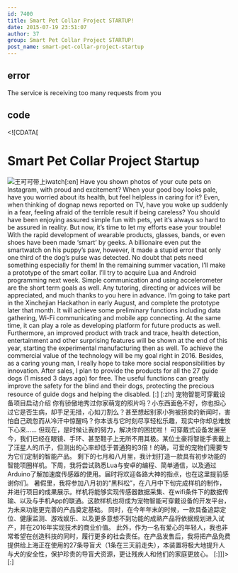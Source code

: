 ```yaml
---
id: 7400
title: Smart Pet Collar Project STARTUP!
date: 2015-07-19 23:51:07
author: 37
group: Smart Pet Collar Project STARTUP!
post_name: smart-pet-collar-project-startup
---
```


## error
The service is receiving too many requests from you

## code
 <!\[CDATA\[

# Smart Pet Collar Project Startup

![王可可带上iwatch](http://xinchejian.com/wp-content/uploads/2015/07/王可可-iwatch-300x182.png)\[:en\] Have you shown photos of your cute pets on Instagram, with proud and excitement? When your good boy looks pale, have you worried about its health, but feel helpless in caring for it? Even, when thinking of dognap news reported on TV, have you woke up suddenly in a fear, feeling afraid of the terrible result if being careless? You should have been enjoying assured simple fun with pets, yet it’s always so hard to be assured in reality. But now, it’s time to let my efforts ease your trouble! With the rapid development of wearable products, glasses, bands, or even shoes have been made ‘smart’ by geeks. A billionaire even put the smartwatch on his puppy’s paw, however, it made a stupid error that only one third of the dog’s pulse was detected. No doubt that pets need something especially for them! In the remaining summer vacation, I’ll make a prototype of the smart collar. I’ll try to acquire Lua and Android programming next week. Simple communication and using accelerometer are the short term goals as well. Any tutoring, directing or advices will be appreciated, and much thanks to you here in advance. I’m going to take part in the Xinchejian Hackathon in early August, and complete the prototype later that month. It will achieve some preliminary functions including data gathering, Wi-Fi communicating and mobile app connecting. At the same time, it can play a role as developing platform for future products as well. Furthermore, an improved product with track and trace, health detection, entertainment and other surprising features will be shown at the end of this year, starting the experimental manufacturing then as well. To achieve the commercial value of the technology will be my goal right in 2016\. Besides, as a caring young man, I really hope to take more social responsibilities by innovation. After sales, I plan to provide the products for all the 27 guide dogs (1 missed 3 days ago) for free. The useful functions can greatly improve the safety for the blind and their dogs, protecting the precious resource of guide dogs and helping the disabled. \[:\] \[:zh\] 宠物智能可穿戴设备项目启动介绍 你有骄傲地秀过你家萌宠的照片吗？小东西面色不好，你也担心过它是否生病，却手足无措，心如刀割么？甚至想起别家小狗被拐卖的新闻时，害怕自己疏忽而从冷汗中惊醒吗？你本该与它时刻尽享轻松乐趣，现实中你却总难放下心来…… 但现在，是时候让我的努力，解决你的困扰啦！ 可穿戴式设备发展至今，我们已经在眼镜、手环、甚至鞋子上无所不用其极。某位土豪将智能手表戴上了汪星人的爪子，但测出的心率却低于普通狗的3倍！的确，可爱的宠物们需要专为它们定制的智能产品。 剩下的七月和八月里，我计划打造一款具有初步功能的智能项圈样机。下周，我将尝试熟悉Lua与安卓的编程、简单通信，以及通过Arduino了解加速度传感器的使用。届时将欢迎各路大神的指点，也在这里提前感谢你们。 暑假里，我将参加八月初的“黑科松”，在八月中下旬完成样机的制作，并进行项目的成果展示。样机将能够实现传感器数据采集、在wifi条件下的数据传输、以及与手机App的联通。这款样机也将成为宠物智能可穿戴设备的开发平台，为未来功能更完善的产品奠定基础。 同时，在今年年末的时候，一款具备追踪定位、健康监测、游戏娱乐、以及更多意想不到功能的成熟产品将依据规划进入试产，并在2016年实现技术的商业价值。 此外，作为一名有爱心的年轻人，我也非常希望在创造科技的同时，履行更多的社会责任。在产品发售后，我将把产品免费提供给上海正在使用的27条导盲犬（1条在三天前走失），本装置将极大地提升人与犬的安全性，保护珍贵的导盲犬资源，更让残疾人和他们的家庭更放心。 \[:\]\]\]> \[:\]
